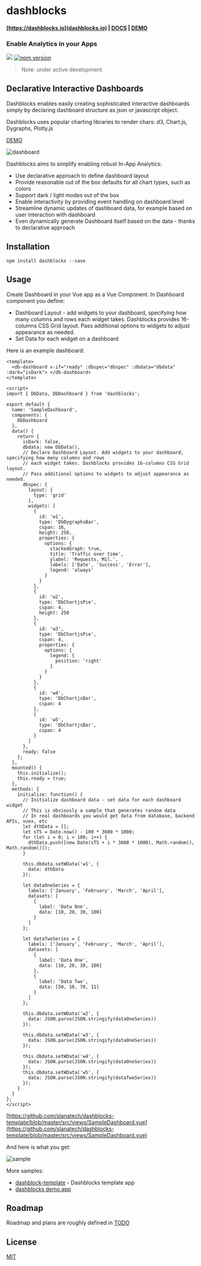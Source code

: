 # dashblocks 

####  [https://dashblocks.io](dashblocks.io) | [DOCS](https://slanatech.github.io/dashblocks) | [DEMO](https://slanatech.github.io/dashblocks/demo)

### Enable Analytics in your Apps 

![](https://img.shields.io/badge/vue-2.x-brightgreen.svg)
[![npm version](https://badge.fury.io/js/dashblocks.svg)](https://badge.fury.io/js/dashblocks)

> Note: under active development


## Declarative Interactive Dashboards 


Dashblocks enables easily creating sophisticated interactive dashboards simply by declaring dashboard structure as json or javascript object.

Dashblocks uses popular charting libraries to render chars: d3, Chart.js, Dygraphs, Plotly.js

[DEMO](https://slanatech.github.io/dashblocks/demo)


![dashboard](screenshots/dashboard.png?raw=true)


Dashblocks aims to simplify enabling robust In-App Analytics: 

* Use declarative approach to define dashboard layout
* Provide reasonable out of the box defaults for all chart types, such as colors
* Support dark / light modes out of the box    
* Enable interactivity by providing event handling on dashboard level
* Streamline dynamic updates of dashboard data, for example based on user interaction with dashboard
* Even dynamically generate Dashboard itself based on the data - thanks to declarative approach   


## Installation 

```
npm install dashblocks --save
```


## Usage 

Create Dashboard in your Vue app as a Vue Component. In Dashboard component you define: 
* Dashboard Layout - add widgets to your dashboard, specifying how many columns and rows
  each widget takes. Dashblocks provides 16-columns CSS Grid layout. Pass additional options to widgets to adjust appearance as needed.
* Set Data for each widget on a dashboard 

Here is an example dashboard:



```vue
<template>
  <db-dashboard v-if="ready" :dbspec="dbspec" :dbdata="dbdata" :dark="isDark"> </db-dashboard>
</template>

<script>
import { DbData, DbDashboard } from 'dashblocks';

export default {
  name: 'SampleDashboard',
  components: {
    DbDashboard
  },
  data() {
    return {
      isDark: false,
      dbdata: new DbData(),
      // Declare Dashboard Layout. Add widgets to your dashboard, specifying how many columns and rows
      // each widget takes. Dashblocks provides 16-columns CSS Grid layout.
      // Pass additional options to widgets to adjust appearance as needed.
      dbspec: {
        layout: {
          type: 'grid'
        },
        widgets: [
          {
            id: 'w1',
            type: 'DbDygraphsBar',
            cspan: 16,
            height: 250,
            properties: {
              options: {
                stackedGraph: true,
                title: 'Traffic over time',
                ylabel: 'Requests, Mil.',
                labels: ['Date', 'Success', 'Error'],
                legend: 'always'
              }
            }
          },
          {
            id: 'w2',
            type: 'DbChartjsPie',
            cspan: 4,
            height: 250
          },
          {
            id: 'w3',
            type: 'DbChartjsPie',
            cspan: 4,
            properties: {
              options: {
                legend: {
                  position: 'right'
                }
              }
            }
          },
          {
            id: 'w4',
            type: 'DbChartjsBar',
            cspan: 4
          },
          {
            id: 'w5',
            type: 'DbChartjsBar',
            cspan: 4
          }
        ]
      },
      ready: false
    };
  },
  mounted() {
    this.initialize();
    this.ready = true;
  },
  methods: {
    initialize: function() {
      // Initialize dashboard data - set data for each dashboard widget
      // This is obviously a sample that generates random data
      // In real dashboards you would get data from database, backend APIs, vuex, etc
      let dthData = [];
      let sTS = Date.now() - 100 * 3600 * 1000;
      for (let i = 0; i < 100; i++) {
        dthData.push([new Date(sTS + i * 3600 * 1000), Math.random(), Math.random()]);
      }

      this.dbdata.setWData('w1', {
        data: dthData
      });

      let dataOneSeries = {
        labels: ['January', 'February', 'March', 'April'],
        datasets: [
          {
            label: 'Data One',
            data: [10, 20, 30, 100]
          }
        ]
      };

      let dataTwoSeries = {
        labels: ['January', 'February', 'March', 'April'],
        datasets: [
          {
            label: 'Data One',
            data: [10, 20, 30, 100]
          },
          {
            label: 'Data Two',
            data: [50, 10, 70, 11]
          }
        ]
      };

      this.dbdata.setWData('w2', {
        data: JSON.parse(JSON.stringify(dataOneSeries))
      });

      this.dbdata.setWData('w3', {
        data: JSON.parse(JSON.stringify(dataOneSeries))
      });

      this.dbdata.setWData('w4', {
        data: JSON.parse(JSON.stringify(dataOneSeries))
      });
      this.dbdata.setWData('w5', {
        data: JSON.parse(JSON.stringify(dataTwoSeries))
      });
    }
  }
};
</script>
```

[https://github.com/slanatech/dashblocks-template/blob/master/src/views/SampleDashboard.vue](https://github.com/slanatech/dashblocks-template/blob/master/src/views/SampleDashboard.vue) 

And here is what you get:

![sample](screenshots/sample_dashboard.png?raw=true)
 

More samples: 

* [dashblock-template](https://github.com/slanatech/dashblocks-template) - Dashblocks template app 
* [dashblocks demo app](https://github.com/slanatech/dashblocks/tree/master/src/demo)   


## Roadmap 

Roadmap and plans are roughly defined in [TODO](TODO.md)  

## License
 
[MIT](LICENSE)

